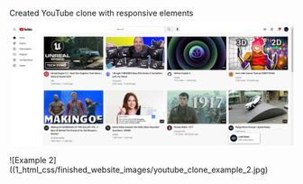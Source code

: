 Created YouTube clone with responsive elements

![Example 1](1_html_css/finished_website_images/youtube_clone_example_1.jpg)

![Example 2]((1_html_css/finished_website_images/youtube_clone_example_2.jpg)
